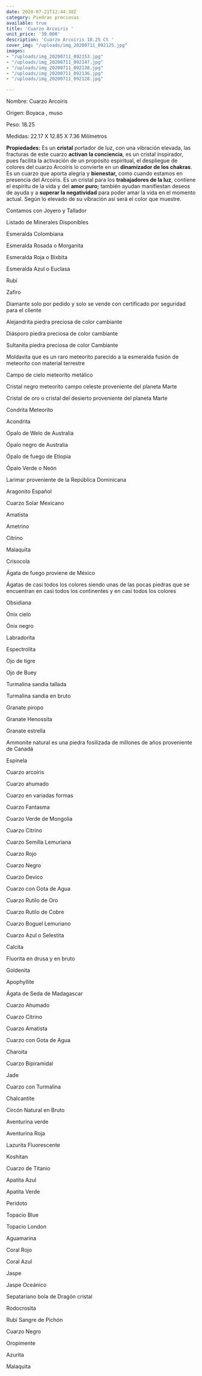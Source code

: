 ```yaml
---
date: 2020-07-21T12:44:38Z
category: Piedras preciosas
available: true
title: 'Cuarzo Arcoiris '
unit_price: '30.000'
description: 'Cuarzo Arcoiris 18.25 Ct '
cover_img: "/uploads/img_20200711_092125.jpg"
images:
- "/uploads/img_20200711_092153.jpg"
- "/uploads/img_20200711_092147.jpg"
- "/uploads/img_20200711_092138.jpg"
- "/uploads/img_20200711_092136.jpg"
- "/uploads/img_20200711_092128.jpg"

---
```

Nombre: Cuarzo Arcoiris

Origen: Boyaca , muso

Peso: 18.25

Medidas: 22.17 X 12.85 X 7.36 Milímetros

**Propiedades:** Es un **cristal** portador de luz, con una vibración elevada, las fracturas de este cuarzo **activan la conciencia**, es un cristal inspirador, pues facilita la activación de un propósito espiritual, el despliegue de colores del cuarzo Arcoíris lo convierte en un **dinamizador de los chakras**. Es un cuarzo que aporta alegría y **bienestar,** como cuando estamos en presencia del Arcoíris. Es un cristal para los **trabajadores de la luz**, contiene el espíritu de la vida y del **amor puro;** también ayudan manifiestan deseos de ayuda y a **superar la negatividad** para poder amar la vida en el momento actual. Según lo elevado de su vibración así será el color que muestre.

Contamos con Joyero y Tallador

Listado de Minerales Disponibles

Esmeralda Colombiana

Esmeralda Rosada o Morganita

Esmeralda Roja o Bixbita

Esmeralda Azul o Euclasa

Rubí

Zafiro

Diamante solo por pedido y solo se vende con certificado por seguridad para el cliente

Alejandrita piedra preciosa de color cambiante

Diásporo piedra preciosa de color cambiante

Sultanita piedra preciosa de color Cambiante

Moldavita que es un raro meteorito parecido a la esmeralda fusión de meteorito con material terrestre

Campo de cielo meteorito metálico

Cristal negro meteorito campo celeste proveniente del planeta Marte

Cristal de oro o cristal del desierto proveniente del planeta Marte

Condrita Meteorito

Acondrita

Ópalo de Welo de Australia

Ópalo negro de Australia

Ópalo de fuego de Etiopía

Ópalo Verde o Neón

Larimar proveniente de la República Dominicana

Aragonito Español

Cuarzo Solar Mexicano

Amatista

Ametrino

Citrino

Malaquita

Crisocola

Ágata de fuego proviene de México

Ágatas de casi todos los colores siendo unas de las pocas piedras que se encuentran en casi todos los continentes y en casi todos los colores

Obsidiana

Ónix cielo

Ónix negro

Labradorita

Espectrolita

Ojo de tigre

Ojo de Buey

Turmalina sandia tallada

Turmalina sandia en bruto

Granate piropo

Granate Henossita

Granate estrella

Ammonite natural es una piedra fosilizada de millones de años proveniente de Canadá

Espinela

Cuarzo arcoíris

Cuarzo ahumado

Cuarzo en variadas formas

Cuarzo Fantasma

Cuarzo Verde de Mongolia

Cuarzo Citrino

Cuarzo Semilla Lemuriana

Cuarzo Rojo

Cuarzo Negro

Cuarzo Devico

Cuarzo con Gota de Agua

Cuarzo Rutilo de Oro

Cuarzo Rutilo de Cobre

Cuarzo Boguel Lemuriano

Cuarzo Azul o Selestita

Calcita

Fluorita en drusa y en bruto

Goldenita

Apophyllite

Ágata de Seda de Madagascar

Cuarzo Ahumado

Cuarzo Citrino

Cuarzo Amatista

Cuarzo con Gota de Agua

Charoita

Cuarzo Bipiramidal

Jade

Cuarzo con Turmalina

Chalcantite

Circón Natural en Bruto

Aventurina verde

Aventurina Roja

Lazurita Fluorescente

Koshitan

Cuarzo de Titanio

Apatita Azul

Apatita Verde

Peridoto

Topacio Blue

Topacio London

Aguamarina

Coral Rojo

Coral Azul

Jaspe

Jaspe Oceánico

Sepatariano bola de Dragón cristal

Rodocrosita

Rubí Sangre de Pichón

Cuarzo Negro

Oropimente

Azurita

Malaquita